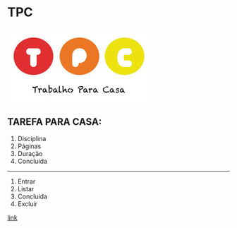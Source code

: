 # TPC
![ TPC ](https://github.com/AndreCastanheira3373/formacao_ucfd10790/blob/main/public/tpc.jpg)
---
## TAREFA PARA CASA:
1. Disciplina
2. Páginas
3. Duração
4. Concluida
---
1. Entrar
2. Listar
3. Concluida
4. Excluir

[ link ](https://formacaoucfd10790-git-main-andrecastanheira3373.vercel.app/)

